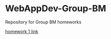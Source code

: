 # WebAppDev-Group-BM
Repository for Group BM homeworks  

[homework 1 link](https://kauri1.github.io/WebAppDev-Group-BM/HomeWork1/)

